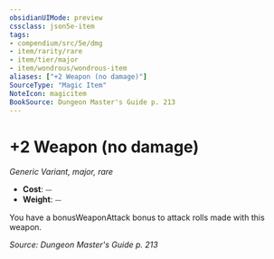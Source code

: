 ```yaml
---
obsidianUIMode: preview
cssclass: json5e-item
tags:
- compendium/src/5e/dmg
- item/rarity/rare
- item/tier/major
- item/wondrous/wondrous-item
aliases: ["+2 Weapon (no damage)"]
SourceType: "Magic Item"
NoteIcon: magicitem
BookSource: Dungeon Master's Guide p. 213
---
```

# +2 Weapon (no damage)
*Generic Variant, major, rare*  

- **Cost**: ⏤
- **Weight**: ⏤

You have a bonusWeaponAttack bonus to attack rolls made with this weapon.

*Source: Dungeon Master's Guide p. 213*